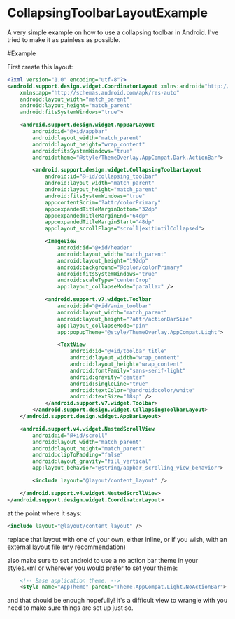 # CollapsingToolbarLayoutExample
A very simple example on how to use a collapsing toolbar in Android. I've tried to make it as painless as possible.


#Example

First create this layout:

```xml
<?xml version="1.0" encoding="utf-8"?>
<android.support.design.widget.CoordinatorLayout xmlns:android="http://schemas.android.com/apk/res/android"
    xmlns:app="http://schemas.android.com/apk/res-auto"
    android:layout_width="match_parent"
    android:layout_height="match_parent"
    android:fitsSystemWindows="true">

    <android.support.design.widget.AppBarLayout
        android:id="@+id/appbar"
        android:layout_width="match_parent"
        android:layout_height="wrap_content"
        android:fitsSystemWindows="true"
        android:theme="@style/ThemeOverlay.AppCompat.Dark.ActionBar">

        <android.support.design.widget.CollapsingToolbarLayout
            android:id="@+id/collapsing_toolbar"
            android:layout_width="match_parent"
            android:layout_height="match_parent"
            android:fitsSystemWindows="true"
            app:contentScrim="?attr/colorPrimary"
            app:expandedTitleMarginBottom="32dp"
            app:expandedTitleMarginEnd="64dp"
            app:expandedTitleMarginStart="48dp"
            app:layout_scrollFlags="scroll|exitUntilCollapsed">

            <ImageView
                android:id="@+id/header"
                android:layout_width="match_parent"
                android:layout_height="192dp"
                android:background="@color/colorPrimary"
                android:fitsSystemWindows="true"
                android:scaleType="centerCrop"
                app:layout_collapseMode="parallax" />

            <android.support.v7.widget.Toolbar
                android:id="@+id/anim_toolbar"
                android:layout_width="match_parent"
                android:layout_height="?attr/actionBarSize"
                app:layout_collapseMode="pin"
                app:popupTheme="@style/ThemeOverlay.AppCompat.Light">

                <TextView
                    android:id="@+id/toolbar_title"
                    android:layout_width="wrap_content"
                    android:layout_height="wrap_content"
                    android:fontFamily="sans-serif-light"
                    android:gravity="center"
                    android:singleLine="true"
                    android:textColor="@android:color/white"
                    android:textSize="18sp" />
            </android.support.v7.widget.Toolbar>
        </android.support.design.widget.CollapsingToolbarLayout>
    </android.support.design.widget.AppBarLayout>

    <android.support.v4.widget.NestedScrollView
        android:id="@+id/scroll"
        android:layout_width="match_parent"
        android:layout_height="match_parent"
        android:clipToPadding="false"
        android:layout_gravity="fill_vertical"
        app:layout_behavior="@string/appbar_scrolling_view_behavior">

        <include layout="@layout/content_layout" />

    </android.support.v4.widget.NestedScrollView>
</android.support.design.widget.CoordinatorLayout>

```

at the point where it says:

```xml
<include layout="@layout/content_layout" />
```

replace that layout with one of your own, either inline, or if you wish, with an external layout file (my recommendation)

also make sure to set android to use a no action bar theme in your styles.xml or wherever you would prefer to set your theme:

```xml
    <!-- Base application theme. -->
    <style name="AppTheme" parent="Theme.AppCompat.Light.NoActionBar">
```

and that should be enough hopefully! it's a difficult view to wrangle with you need to make sure things are set up just so.

